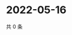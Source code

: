 # 2022-05-16

共 0 条

<!-- BEGIN WEIBO -->
<!-- 最后更新时间 Mon May 16 2022 23:18:38 GMT+0800 (China Standard Time) -->

<!-- END WEIBO -->
